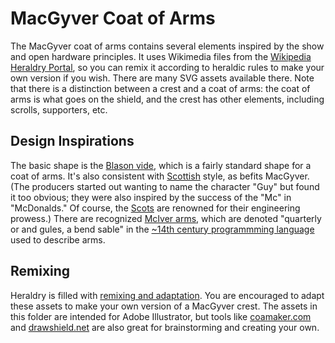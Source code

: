 # MacGyver Coat of Arms
The MacGyver coat of arms contains several elements inspired by the show and open hardware principles. It uses Wikimedia files from the [Wikipedia Heraldry Portal](https://en.wikipedia.org/wiki/Portal:Heraldry), so you can remix it according to heraldic rules to make your own version if you wish. There are many SVG assets available there. Note that there is a distinction between a crest and a coat of arms: the coat of arms is what goes on the shield, and the crest has other elements, including scrolls, supporters, etc.

## Design Inspirations
The basic shape is the [Blason vide](https://commons.wikimedia.org/wiki/File:Blason_vide_472x565.svg), which is a fairly standard shape for a coat of arms. 
It's also consistent with [Scottish](https://commons.wikimedia.org/wiki/File:Royal_Coat_of_Arms_of_the_Kingdom_of_Scotland.svg) style, as befits MacGyver. (The producers started out wanting to name the character "Guy" but found it too obvious; they were also inspired by the success of the "Mc" in "McDonalds." Of course, the [Scots](https://www.youtube.com/watch?v=ASPWh7cAQ4E) are renowned for their engineering prowess.) There are recognized [McIver arms](https://en.wikipedia.org/wiki/Clan_MacIver), which are denoted "quarterly or and gules, a bend sable" in the [~14th century programmming language](https://drawshield.net/tutorial/00-intro.html) used to describe arms.

## Remixing
Heraldry is filled with [remixing and adaptation](https://en.wikipedia.org/wiki/Impalement_(heraldry)). You are encouraged to adapt these assets to make your own version of a MacGyver crest.
The assets in this folder are intended for Adobe Illustrator, but tools like [coamaker.com](https://www.coamaker.com) and [drawshield.net](https://www.drawshield.net) are also great for brainstorming and creating your own. 

